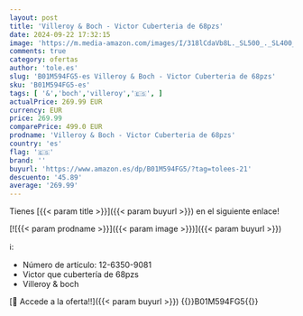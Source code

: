 ```yaml
---
layout: post
title: 'Villeroy & Boch - Victor Cuberteria de 68pzs'
date: 2024-09-22 17:32:15
image: 'https://m.media-amazon.com/images/I/318lCdaVb8L._SL500_._SL400_.jpg'
comments: true
category: ofertas
author: 'tole.es'
slug: 'B01M594FG5-es Villeroy & Boch - Victor Cuberteria de 68pzs'
sku: 'B01M594FG5-es'
tags: [ '&','boch','villeroy','🇪🇸', ]
actualPrice: 269.99 EUR
currency: EUR
price: 269.99
comparePrice: 499.0 EUR
prodname: 'Villeroy & Boch - Victor Cuberteria de 68pzs'
country: 'es'
flag: '🇪🇸'
brand: ''
buyurl: 'https://www.amazon.es/dp/B01M594FG5/?tag=tolees-21'
descuento: '45.89'
average: '269.99'
---
```


Tienes [{{< param title >}}]({{< param buyurl >}}) en el siguiente enlace!

[![{{< param prodname >}}]({{< param image >}})]({{< param buyurl >}})

ℹ️:

- Número de artículo: 12-6350-9081
- Victor que cubertería de 68pzs
- Villeroy & boch

[🛒 Accede a la oferta!!]({{< param buyurl >}})
{{<world>}}B01M594FG5{{</world>}}
